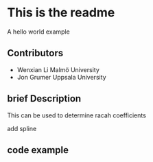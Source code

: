 # This is the readme
A hello world example

## Contributors
- Wenxian Li Malmö University
- Jon Grumer Uppsala University

## brief Description
 This can be used to determine racah coefficients

 add spline 
## code example
